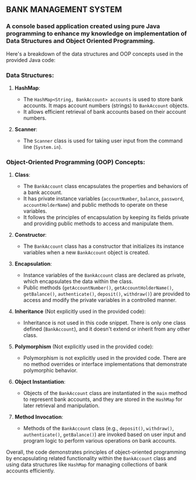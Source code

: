 ## BANK MANAGEMENT SYSTEM

### A console based application created using pure Java programming to enhance my knowledge on implementation of Data Structures and Object Oriented Programming.

Here's a breakdown of the data structures and OOP concepts used in the provided Java code:

### Data Structures:
1. **HashMap**:
    - The `HashMap<String, BankAccount> accounts` is used to store bank accounts. It maps account numbers (strings) to `BankAccount` objects.
    - It allows efficient retrieval of bank accounts based on their account numbers.

2. **Scanner**:
    - The `Scanner` class is used for taking user input from the command line (`System.in`).

### Object-Oriented Programming (OOP) Concepts:
1. **Class**:
    - The `BankAccount` class encapsulates the properties and behaviors of a bank account.
    - It has private instance variables (`accountNumber`, `balance`, `password`, `accountHolderName`) and public methods to operate on these variables.
    - It follows the principles of encapsulation by keeping its fields private and providing public methods to access and manipulate them.

2. **Constructor**:
    - The `BankAccount` class has a constructor that initializes its instance variables when a new `BankAccount` object is created.

3. **Encapsulation**:
    - Instance variables of the `BankAccount` class are declared as private, which encapsulates the data within the class.
    - Public methods (`getAccountNumber()`, `getAccountHolderName()`, `getBalance()`, `authenticate()`, `deposit()`, `withdraw()`) are provided to access and modify the private variables in a controlled manner.

4. **Inheritance** (Not explicitly used in the provided code):
    - Inheritance is not used in this code snippet. There is only one class defined (`BankAccount`), and it doesn't extend or inherit from any other class.

5. **Polymorphism** (Not explicitly used in the provided code):
    - Polymorphism is not explicitly used in the provided code. There are no method overrides or interface implementations that demonstrate polymorphic behavior.

6. **Object Instantiation**:
    - Objects of the `BankAccount` class are instantiated in the `main` method to represent bank accounts, and they are stored in the `HashMap` for later retrieval and manipulation.

7. **Method Invocation**:
    - Methods of the `BankAccount` class (e.g., `deposit()`, `withdraw()`, `authenticate()`, `getBalance()`) are invoked based on user input and program logic to perform various operations on bank accounts.

Overall, the code demonstrates principles of object-oriented programming by encapsulating related functionality within the `BankAccount` class and using data structures like `HashMap` for managing collections of bank accounts efficiently.
